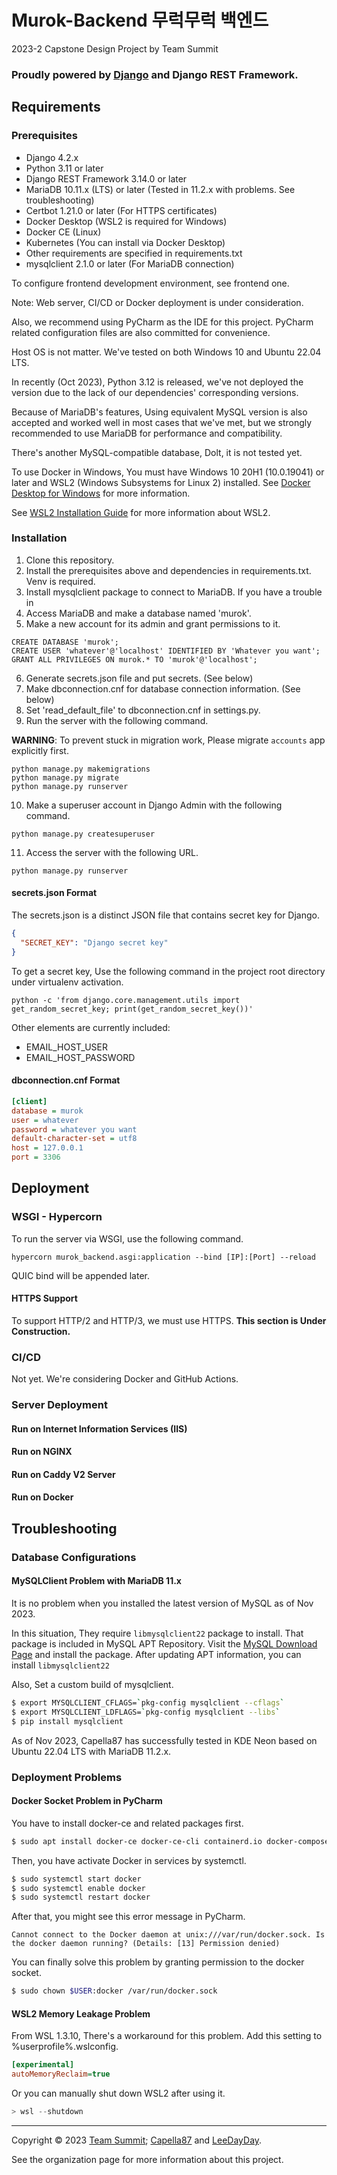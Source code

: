 # Murok-Backend 무럭무럭 백엔드
2023-2 Capstone Design Project by Team Summit

### Proudly powered by **[Django](https://djangoproject.com)** and **Django REST Framework**.

## Requirements
### Prerequisites
* Django 4.2.x
* Python 3.11 or later
* Django REST Framework 3.14.0 or later
* MariaDB 10.11.x (LTS) or later (Tested in 11.2.x with problems. See troubleshooting)
* Certbot 1.21.0 or later (For HTTPS certificates)
* Docker Desktop (WSL2 is required for Windows)
* Docker CE (Linux)
* Kubernetes (You can install via Docker Desktop)
* Other requirements are specified in requirements.txt
* mysqlclient 2.1.0 or later (For MariaDB connection)

To configure frontend development environment, see frontend one.

Note: Web server, CI/CD or Docker deployment is under consideration.

Also, we recommend using PyCharm as the IDE for this project. PyCharm related configuration 
files are also committed for convenience. 

Host OS is not matter. We've tested on both Windows 10 and Ubuntu 22.04 LTS.

In recently (Oct 2023), Python 3.12 is released, we've not deployed the version due to 
the lack of our dependencies' corresponding versions.

Because of MariaDB's features, Using equivalent MySQL version is also accepted 
and worked well in most cases that we've met, 
but we strongly recommended to use MariaDB for performance and compatibility.

There's another MySQL-compatible database, Dolt, it is not tested yet.

To use Docker in Windows, You must have Windows 10 20H1 (10.0.19041) or later 
and WSL2 (Windows Subsystems for Linux 2) installed.
See [Docker Desktop for Windows](https://docs.docker.com/docker-for-windows/install/) for more information.

See [WSL2 Installation Guide](https://learn.microsoft.com/en-us/windows/wsl/install) for more information about WSL2.

### Installation
1. Clone this repository.
2. Install the prerequisites above and dependencies in requirements.txt. Venv is required.
3. Install mysqlclient package to connect to MariaDB. If you have a trouble in
4. Access MariaDB and make a database named 'murok'.
5. Make a new account for its admin and grant permissions to it.
```mariadb
CREATE DATABASE 'murok';
CREATE USER 'whatever'@'localhost' IDENTIFIED BY 'Whatever you want';
GRANT ALL PRIVILEGES ON murok.* TO 'murok'@'localhost';
```
6. Generate secrets.json file and put secrets. (See below)
7. Make dbconnection.cnf for database connection information. (See below)
8. Set 'read_default_file' to dbconnection.cnf in settings.py.
9. Run the server with the following command.

**WARNING**: To prevent stuck in migration work, Please migrate ```accounts``` app explicitly first.

```shell
python manage.py makemigrations
python manage.py migrate
python manage.py runserver
```

10. Make a superuser account in Django Admin with the following command.
```shell
python manage.py createsuperuser
```
11. Access the server with the following URL.
```url
python manage.py runserver
```

#### secrets.json Format
The secrets.json is a distinct JSON file that contains secret key for Django.
```json
{
  "SECRET_KEY": "Django secret key"
}
```

To get a secret key, Use the following command in the project root directory under virtualenv activation.
```shell
python -c 'from django.core.management.utils import get_random_secret_key; print(get_random_secret_key())'
```

Other elements are currently included:
* EMAIL_HOST_USER
* EMAIL_HOST_PASSWORD

#### dbconnection.cnf Format
```ini
[client]
database = murok
user = whatever
password = whatever you want
default-character-set = utf8
host = 127.0.0.1
port = 3306
```

## Deployment
### WSGI - Hypercorn
To run the server via WSGI, use the following command.
```shell
hypercorn murok_backend.asgi:application --bind [IP]:[Port] --reload
```
QUIC bind will be appended later.

#### HTTPS Support
To support HTTP/2 and HTTP/3, we must use HTTPS.
**This section is Under Construction.**

### CI/CD
Not yet. We're considering Docker and GitHub Actions.

### Server Deployment

#### Run on Internet Information Services (IIS)

#### Run on NGINX

#### Run on Caddy V2 Server

#### Run on Docker

## Troubleshooting
### Database Configurations
#### MySQLClient Problem with MariaDB 11.x
It is no problem when you installed the latest version of MySQL as of Nov 2023.

In this situation, They require ```libmysqlclient22``` package to install. That package is included in MySQL APT Repository.
Visit the [MySQL Download Page](https://dev.mysql.com/downloads/repo/apt/) and install the package.
After updating APT information, you can install ```libmysqlclient22```

Also, Set a custom build of mysqlclient.
```bash
$ export MYSQLCLIENT_CFLAGS=`pkg-config mysqlclient --cflags`
$ export MYSQLCLIENT_LDFLAGS=`pkg-config mysqlclient --libs`
$ pip install mysqlclient
```

As of Nov 2023, Capella87 has successfully tested in KDE Neon based on Ubuntu 22.04 LTS with MariaDB 11.2.x.

### Deployment Problems
#### Docker Socket Problem in PyCharm
You have to install docker-ce and related packages first.
```bash
$ sudo apt install docker-ce docker-ce-cli containerd.io docker-compose-plugin
```

Then, you have activate Docker in services by systemctl.
```bash
$ sudo systemctl start docker
$ sudo systemctl enable docker
$ sudo systemctl restart docker
```

After that, you might see this error message in PyCharm.
```text
Cannot connect to the Docker daemon at unix:///var/run/docker.sock. Is the docker daemon running? (Details: [13] Permission denied)
```

You can finally solve this problem by granting permission to the docker socket.
```bash
$ sudo chown $USER:docker /var/run/docker.sock
```

#### WSL2 Memory Leakage Problem
From WSL 1.3.10, There's a workaround for this problem. Add this setting to %userprofile%\.wslconfig.
```ini
[experimental]
autoMemoryReclaim=true
```
Or you can manually shut down WSL2 after using it.
```powershell
> wsl --shutdown
```

---
Copyright © 2023 [Team Summit](https://github.com/SummitCapstone); [Capella87](https://github.com/Capella87) and [LeeDayDay](https://github.com/LeeDayDay).

See the organization page for more information about this project.